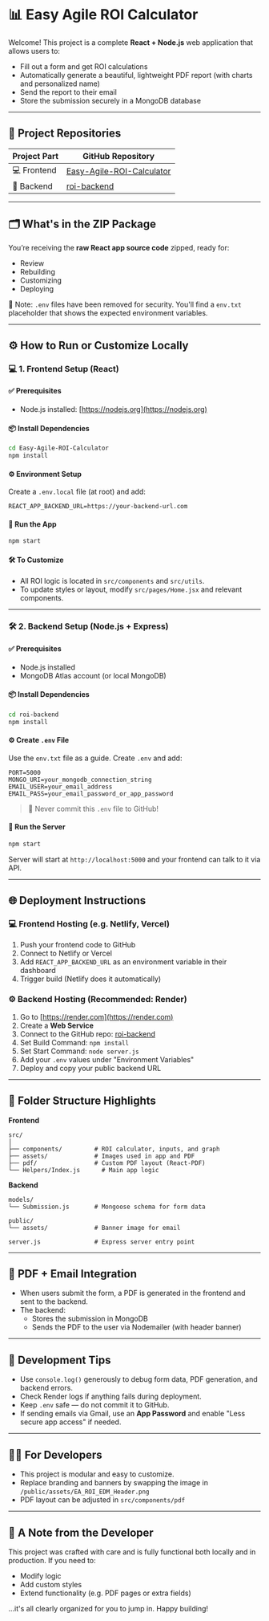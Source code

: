 # 📊 Easy Agile ROI Calculator

Welcome! This project is a complete **React + Node.js** web application that allows users to:

- Fill out a form and get ROI calculations
- Automatically generate a beautiful, lightweight PDF report (with charts and personalized name)
- Send the report to their email
- Store the submission securely in a MongoDB database

---

## 🔗 Project Repositories

| Project Part | GitHub Repository                                                                       |
| ------------ | --------------------------------------------------------------------------------------- |
| 💻 Frontend  | [Easy-Agile-ROI-Calculator](https://github.com/Leon380Becker/Easy-Agile-ROI-Calculator) |
| 🔧 Backend   | [roi-backend](https://github.com/Leon380Becker/roi-backend)                             |

---

## 🗂️ What's in the ZIP Package

You’re receiving the **raw React app source code** zipped, ready for:

- Review
- Rebuilding
- Customizing
- Deploying

🔐 Note: `.env` files have been removed for security. You'll find a `env.txt` placeholder that shows the expected environment variables.

---

## ⚙️ How to Run or Customize Locally

### 💻 1. Frontend Setup (React)

#### ✅ Prerequisites

- Node.js installed: [https://nodejs.org](https://nodejs.org)

#### 📦 Install Dependencies

```bash
cd Easy-Agile-ROI-Calculator
npm install
```

#### ⚙️ Environment Setup

Create a `.env.local` file (at root) and add:

```
REACT_APP_BACKEND_URL=https://your-backend-url.com
```

#### 🚀 Run the App

```bash
npm start
```

#### 🛠 To Customize

- All ROI logic is located in `src/components` and `src/utils`.
- To update styles or layout, modify `src/pages/Home.jsx` and relevant components.

---

### 🛠️ 2. Backend Setup (Node.js + Express)

#### ✅ Prerequisites

- Node.js installed
- MongoDB Atlas account (or local MongoDB)

#### 📦 Install Dependencies

```bash
cd roi-backend
npm install
```

#### ⚙️ Create `.env` File

Use the `env.txt` file as a guide. Create `.env` and add:

```
PORT=5000
MONGO_URI=your_mongodb_connection_string
EMAIL_USER=your_email_address
EMAIL_PASS=your_email_password_or_app_password
```

> 🛑 Never commit this `.env` file to GitHub!

#### 🚀 Run the Server

```bash
npm start
```

Server will start at `http://localhost:5000` and your frontend can talk to it via API.

---

## 🌐 Deployment Instructions

### 💻 Frontend Hosting (e.g. Netlify, Vercel)

1. Push your frontend code to GitHub
2. Connect to Netlify or Vercel
3. Add `REACT_APP_BACKEND_URL` as an environment variable in their dashboard
4. Trigger build (Netlify does it automatically)

### ⚙️ Backend Hosting (Recommended: Render)

1. Go to [https://render.com](https://render.com)
2. Create a **Web Service**
3. Connect to the GitHub repo: [roi-backend](https://github.com/Leon380Becker/roi-backend)
4. Set Build Command: `npm install`
5. Set Start Command: `node server.js`
6. Add your `.env` values under "Environment Variables"
7. Deploy and copy your public backend URL

---

## 📁 Folder Structure Highlights

**Frontend**

```
src/
│
├── components/         # ROI calculator, inputs, and graph
├── assets/             # Images used in app and PDF
├── pdf/                # Custom PDF layout (React-PDF)
└── Helpers/Index.js      # Main app logic
```

**Backend**

```
models/
└── Submission.js       # Mongoose schema for form data

public/
└── assets/             # Banner image for email

server.js               # Express server entry point
```

---

## 📧 PDF + Email Integration

- When users submit the form, a PDF is generated in the frontend and sent to the backend.
- The backend:
  - Stores the submission in MongoDB
  - Sends the PDF to the user via Nodemailer (with header banner)

---

## 🚧 Development Tips

- Use `console.log()` generously to debug form data, PDF generation, and backend errors.
- Check Render logs if anything fails during deployment.
- Keep `.env` safe — do not commit it to GitHub.
- If sending emails via Gmail, use an **App Password** and enable "Less secure app access" if needed.

---

## 🧑‍💻 For Developers

- This project is modular and easy to customize.
- Replace branding and banners by swapping the image in `/public/assets/EA_ROI_EDM_Header.png`
- PDF layout can be adjusted in `src/components/pdf`

---

## 🤝 A Note from the Developer

This project was crafted with care and is fully functional both locally and in production. If you need to:

- Modify logic
- Add custom styles
- Extend functionality (e.g. PDF pages or extra fields)

...it's all clearly organized for you to jump in. Happy building!

